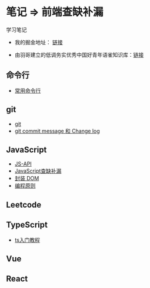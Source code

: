 # 笔记 => 前端查缺补漏

学习笔记
- 我的掘金地址： [链接](https://juejin.cn/user/3359726847928840/posts)

- 由羽哥建立的低调务实优秀中国好青年语雀知识库：[链接](https://www.yuque.com/books/share/25317989-6fed-4289-b973-5b918d857989)

## 命令行

- [常用命令行](<https://www.yuque.com/docs/share/59d2eac8-fd9d-4cd8-bdff-f7c3300d8f15>)

## git

- [git](https://github.com/shyhhh/Web-notes/blob/main/Git/git.md)
- [git commit message 和 Change log](https://github.com/shyhhh/Web-notes/blob/main/Git/git-commit-message-change-log.md)

## JavaScript

- [JS-API](https://github.com/shyhhh/Web-notes/blob/main/JavaScript/JS-API.md)
- [JavaScript查缺补漏](https://github.com/shyhhh/Web-notes/blob/main/JavaScript/JavaScript%E6%9F%A5%E7%BC%BA%E8%A1%A5%E6%BC%8F.md)
- [封装 DOM](https://github.com/shyhhh/Web-notes/blob/main/JavaScript/%E5%B0%81%E8%A3%85DOM.md)
- [编程原则](https://github.com/shyhhh/Web-notes/blob/main/JavaScript/%E5%B0%81%E8%A3%85DOM.md)

## Leetcode

## TypeScript

- [ts入门教程](https://ts.yayujs.com/)

## Vue

## React

